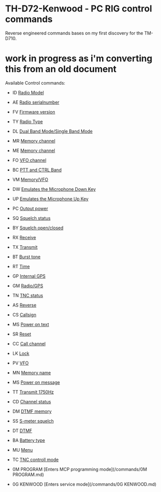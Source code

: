 # TH-D72-Kenwood - PC RIG control commands

Reverse engineered commands bases on my first discovery for the TM-D710.

# work in progress as i'm converting this from an old document

Available Control commands:


- ID	[Radio Model](/commands/ID.md)

- AE	[Radio serialnumber](/commands/AE.md)

- FV	[Firmware version](/commands/FV.md)

- TY	[Radio Type](/commands/TY.md)

- DL	[Dual Band Mode/Single Band Mode](/commands/DL.md)

- MR	[Memory channel](/commands/MR.md)

- ME	[Memory channel](/commands/ME.md)

- FO	[VFO channel](/commands/FO.md)

- BC	[PTT and CTRL Band](/commands/BC.md)

- VM	[Memory/VFO](/commands/VM.md)

- DW	[Emulates the Microphone Down Key](/commands/DW.md)

- UP	[Emulates the Microphone Up Key](/commands/UP.md)

- PC	[Output power](/commands/PC.md)

- SQ	[Squelch status](/commands/SQ.md)

- BY	[Squelch open/closed](/commands/BY.md)

- RX	[Receive](/commands/RX.md)

- TX	[Transmit](/commands/TX.md)

- BT	[Burst tone](/commands/BT.md)

- RT	[Time](/commands/RT.md)

- GP	[Internal GPS](/commands/GP.md)

- GM	[Radio/GPS](/commands/GM.md)

- TN	[TNC status](/commands/TN.md)

- AS	[Reverse](/commands/AS.md)

- CS	[Callsign](/commands/CS.md)

- MS	[Power on text](/commands/MS.md)

- SR	[Reset](/commands/SR.md)

- CC	[Call channel](/commands/CC.md)

- LK	[Lock](/commands/LK.md)

- PV	[VFO](/commands/PV.md)

- MN	[Memory name](/commands/MN.md)

- MS	[Power on message](/commands/MS.md)

- TT	[Transmit 1750Hz](/commands/TT.md)

- CD	[Channel status](/commands/CD.md)

- DM	[DTMF memory](/commands/DM.md)

- SS	[S-meter squelch](/commands/SS.md)

- DT	[DTMF](/commands/DT.md)

- BA	[Battery type](/commands/BA.md)

- MU	[Menu](/commands/MU.md)

- TC	[TNC controll mode](/commands/TC.md)

- 0M PROGRAM	[Enters MCP programming mode](/commands/0M PROGRAM.md)

- 0G KENWOOD	[Enters service mode](/commands/0G KENWOOD.md)
